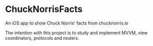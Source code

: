 # ChuckNorrisFacts
An iOS app to show Chuck Norris' facts from chucknorris.io

The intention with this project is to study and implement MVVM, view coordinators, protocols and routers.
